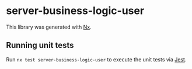 # server-business-logic-user

This library was generated with [Nx](https://nx.dev).

## Running unit tests

Run `nx test server-business-logic-user` to execute the unit tests via [Jest](https://jestjs.io).
